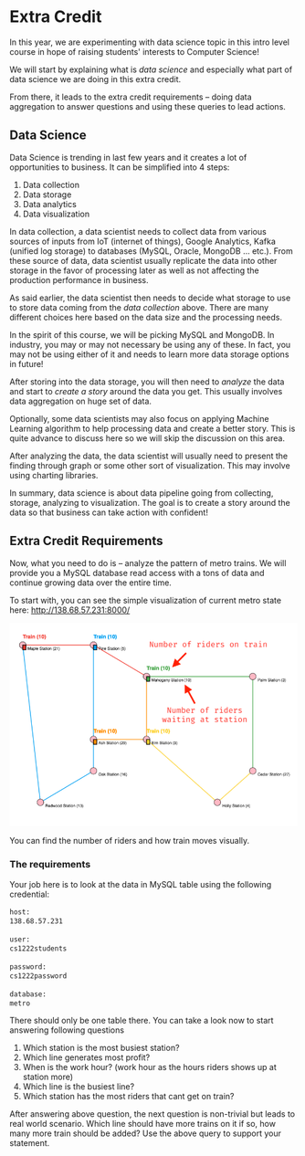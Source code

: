 # Extra Credit

In this year, we are experimenting with data science topic in this intro level
course in hope of raising students' interests to Computer Science!

We will start by explaining what is *data science* and especially what part of
data science we are doing in this extra credit.

From there, it leads to the extra credit requirements – doing data aggregation
to answer questions and using these queries to lead actions.

## Data Science

Data Science is trending in last few years and it creates a lot of opportunities
to business. It can be simplified into 4 steps:

1. Data collection
2. Data storage
3. Data analytics
4. Data visualization

In data collection, a data scientist needs to collect data from various sources
of inputs from IoT (internet of things), Google Analytics, Kafka (unified log
storage) to databases (MySQL, Oracle, MongoDB ... etc.). From these source of
data, data scientist usually replicate the data into other storage in the favor
of processing later as well as not affecting the production performance in business.

As said earlier, the data scientist then needs to decide what storage to use to
store data coming from the *data collection* above. There are many different
choices here based on the data size and the processing needs.

In the spirit of this course, we will be picking MySQL and MongoDB. In industry,
you may or may not necessary be using any of these. In fact, you may not be using
either of it and needs to learn more data storage options in future!

After storing into the data storage, you will then need to *analyze* the data
and start to *create a story* around the data you get. This usually involves
data aggregation on huge set of data.

Optionally, some data scientists may also focus on applying Machine Learning
algorithm to help processing data and create a better story. This is quite
advance to discuss here so we will skip the discussion on this area.

After analyzing the data, the data scientist will usually need to present the
finding through graph or some other sort of visualization. This may involve
using charting libraries.

In summary, data science is about data pipeline going from collecting, storage,
analyzing to visualization. The goal is to create a story around the data so that
business can take action with confident!

## Extra Credit Requirements

Now, what you need to do is – analyze the pattern of metro trains. We will
provide you a MySQL database read access with a tons of data and continue growing
data over the entire time.

To start with, you can see the simple visualization of current metro state here:
http://138.68.57.231:8000/

![](../imgs/extra-credit-visualization.png)

You can find the number of riders and how train moves visually.

### The requirements

Your job here is to look at the data in MySQL table using the following credential:

```
host:
138.68.57.231

user:
cs1222students

password:
cs1222password

database:
metro
```

There should only be one table there. You can take a look now to start answering
following questions

1. Which station is the most busiest station?
2. Which line generates most profit?
3. When is the work hour? (work hour as the hours riders shows up at station more)
4. Which line is the busiest line?
5. Which station has the most riders that cant get on train?

After answering above question, the next question is non-trivial but leads to
real world scenario. Which line should have more trains on it if so, how many
more train should be added? Use the above query to support your statement.
